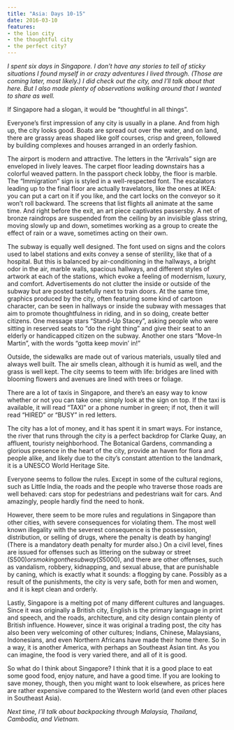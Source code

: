 ```yaml
---
title: "Asia: Days 10-15"
date: 2016-03-10
features:
- the lion city
- the thoughtful city
- the perfect city?
---
```


*I spent six days in Singapore. I don’t have any stories to tell of sticky
situations I found myself in or crazy adventures I lived through. (Those are
coming later, most likely.) I did check out the city, and I’ll talk about that
here. But I also made plenty of observations walking around that I wanted to
share as well.*

If Singapore had a slogan, it would be “thoughtful in all things”.

Everyone’s first impression of any city is usually in a plane. And from high up,
the city looks good. Boats are spread out over the water, and on land, there are
grassy areas shaped like golf courses, crisp and green, followed by building
complexes and houses arranged in an orderly fashion.

The airport is modern and attractive. The letters in the “Arrivals” sign are
enveloped in lively leaves. The carpet floor leading downstairs has a colorful
weaved pattern. In the passport check lobby, the floor is marble. The
“Immigration” sign is styled in a well-respected font. The escalators leading up
to the final floor are actually travelators, like the ones at IKEA: you can put
a cart on it if you like, and the cart locks on the conveyor so it won’t roll
backward. The screens that list flights all animate at the same time. And right
before the exit, an art piece captivates passersby. A net of bronze raindrops
are suspended from the ceiling by an invisible glass string, moving slowly up
and down, sometimes working as a group to create the effect of rain or a wave,
sometimes acting on their own.

The subway is equally well designed. The font used on signs and the colors used
to label stations and exits convey a sense of sterility, like that of a
hospital. But this is balanced by air-conditioning in the hallways, a bright
odor in the air, marble walls, spacious hallways, and different styles of
artwork at each of the stations, which evoke a feeling of modernism, luxury, and
comfort. Advertisements do not clutter the inside or outside of the subway but
are posted tastefully next to train doors. At the same time, graphics produced
by the city, often featuring some kind of cartoon character, can be seen in
hallways or inside the subway with messages that aim to promote thoughtfulness
in riding, and in so doing, create better citizens. One message stars “Stand-Up
Stacey”, asking people who were sitting in reserved seats to “do the right
thing” and give their seat to an elderly or handicapped citizen on the subway.
Another one stars “Move-In Martin”, with the words “gotta keep movin’ in!”

Outside, the sidewalks are made out of various materials, usually tiled and
always well built. The air smells clean, although it is humid as well, and the
grass is well kept. The city seems to teem with life: bridges are lined with
blooming flowers and avenues are lined with trees or foliage.

There are a lot of taxis in Singapore, and there’s an easy way to know whether
or not you can take one: simply look at the sign on top. If the taxi is
available, it will read “TAXI” or a phone number in green; if not, then it will
read “HIRED” or “BUSY” in red letters.

The city has a lot of money, and it has spent it in smart ways. For instance,
the river that runs through the city is a perfect backdrop for Clarke Quay, an
affluent, touristy neighborhood. The Botanical Gardens, commanding a glorious
presence in the heart of the city, provide an haven for flora and people alike,
and likely due to the city’s constant attention to the landmark, it is a UNESCO
World Heritage Site.

Everyone seems to follow the rules. Except in some of the cultural regions, such
as Little India, the roads and the people who traverse those roads are well
behaved: cars stop for pedestrians and pedestrians wait for cars. And amazingly,
people hardly find the need to honk.

However, there seem to be more rules and regulations in Singapore than other
cities, with severe consequences for violating them. The most well known
illegality with the severest consequence is the possession, distribution, or
selling of drugs, where the penalty is death by hanging! (There is a mandatory
death penalty for murder also.) On a civil level, fines are issued for offenses
such as littering on the subway or street (S$500) or smoking on the subway
(S$5000), and there are other offenses, such as vandalism, robbery, kidnapping,
and sexual abuse, that are punishable by caning, which is exactly what it
sounds: a flogging by cane. Possibly as a result of the punishments, the city is
very safe, both for men and women, and it is kept clean and orderly.

Lastly, Singapore is a melting pot of many different cultures and languages.
Since it was originally a British city, English is the primary language in print
and speech, and the roads, architecture, and city design contain plenty of
British influence. However, since it was original a trading post, the city has
also been very welcoming of other cultures; Indians, Chinese, Malaysians,
Indonesians, and even Northern Africans have made their home there. So in a way,
it is another America, with perhaps an Southeast Asian tint. As you can imagine,
the food is very varied there, and all of it is good.

So what do I think about Singapore? I think that it is a good place to eat some
good food, enjoy nature, and have a good time. If you are looking to save money,
though, then you might want to look elsewhere, as prices here are rather
expensive compared to the Western world (and even other places in Southeast
Asia).

*Next time, I’ll talk about backpacking through Malaysia, Thailand, Cambodia,
and Vietnam.*
